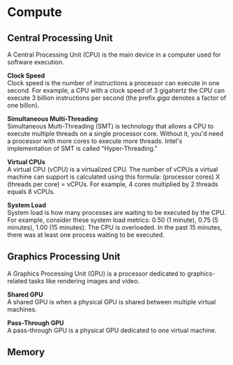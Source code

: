 # Compute

## Central Processing Unit
A Central Processing Unit (CPU) is the main device in a computer used for software execution. 

**Clock Speed**  
Clock speed is the number of instructions a processor can execute in one second. For example, a CPU with a clock speed of 3 gigahertz the CPU can execute 3 billion instructions per second (the prefix *giga* denotes a factor of one billon). 

**Simultaneous Multi-Threading**  
Simultaneous Multi-Threading (SMT) is technology that allows a CPU to execute multiple threads on a single processor core. Without it, you'd need a processor with more cores to execute more threads. Intel's implementation of SMT is called "Hyper-Threading."

**Virtual CPUs**  
A virtual CPU (vCPU) is a virtualized CPU. The number of vCPUs a virtual machine can support is calculated using this formula: (processor cores) X (threads per core) = vCPUs. For example, 4 cores multiplied by 2 threads equals 8 vCPUs. 

**System Load**  
System load is how many processes are waiting to be executed by the CPU. For example, consider these system load metrics: 0.50 (1 minute), 0.75 (5 minutes), 1.00 (15 minutes). The CPU is overloaded. In the past 15 minutes, there was at least one process waiting to be executed. 

## Graphics Processing Unit
A Graphics Processing Unit (GPU) is a processor dedicated to graphics-related tasks like rendering images and video. 

**Shared GPU**  
A shared GPU is when a physical GPU is shared between multiple virtual machines. 

**Pass-Through GPU**  
A pass-through GPU is a physical GPU dedicated to one virtual machine. 

## Memory
